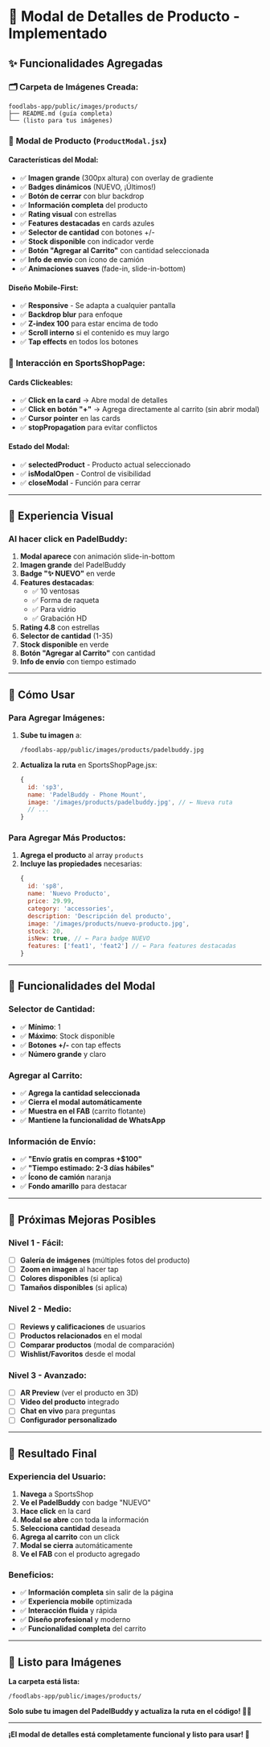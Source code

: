# 📱 Modal de Detalles de Producto - Implementado

## ✨ Funcionalidades Agregadas

### 🗂️ **Carpeta de Imágenes Creada:**
```
foodlabs-app/public/images/products/
├── README.md (guía completa)
└── (listo para tus imágenes)
```

### 📱 **Modal de Producto (`ProductModal.jsx`)**

#### **Características del Modal:**
- ✅ **Imagen grande** (300px altura) con overlay de gradiente
- ✅ **Badges dinámicos** (NUEVO, ¡Últimos!)
- ✅ **Botón de cerrar** con blur backdrop
- ✅ **Información completa** del producto
- ✅ **Rating visual** con estrellas
- ✅ **Features destacadas** en cards azules
- ✅ **Selector de cantidad** con botones +/-
- ✅ **Stock disponible** con indicador verde
- ✅ **Botón "Agregar al Carrito"** con cantidad seleccionada
- ✅ **Info de envío** con ícono de camión
- ✅ **Animaciones suaves** (fade-in, slide-in-bottom)

#### **Diseño Mobile-First:**
- ✅ **Responsive** - Se adapta a cualquier pantalla
- ✅ **Backdrop blur** para enfoque
- ✅ **Z-index 100** para estar encima de todo
- ✅ **Scroll interno** si el contenido es muy largo
- ✅ **Tap effects** en todos los botones

### 🎯 **Interacción en SportsShopPage:**

#### **Cards Clickeables:**
- ✅ **Click en la card** → Abre modal de detalles
- ✅ **Click en botón "+"** → Agrega directamente al carrito (sin abrir modal)
- ✅ **Cursor pointer** en las cards
- ✅ **stopPropagation** para evitar conflictos

#### **Estado del Modal:**
- ✅ **selectedProduct** - Producto actual seleccionado
- ✅ **isModalOpen** - Control de visibilidad
- ✅ **closeModal** - Función para cerrar

---

## 🎨 Experiencia Visual

### **Al hacer click en PadelBuddy:**

1. **Modal aparece** con animación slide-in-bottom
2. **Imagen grande** del PadelBuddy
3. **Badge "✨ NUEVO"** en verde
4. **Features destacadas**:
   - ✅ 10 ventosas
   - ✅ Forma de raqueta  
   - ✅ Para vidrio
   - ✅ Grabación HD
5. **Rating 4.8** con estrellas
6. **Selector de cantidad** (1-35)
7. **Stock disponible** en verde
8. **Botón "Agregar al Carrito"** con cantidad
9. **Info de envío** con tiempo estimado

---

## 🔧 Cómo Usar

### **Para Agregar Imágenes:**

1. **Sube tu imagen** a:
   ```
   /foodlabs-app/public/images/products/padelbuddy.jpg
   ```

2. **Actualiza la ruta** en SportsShopPage.jsx:
   ```javascript
   {
     id: 'sp3',
     name: 'PadelBuddy - Phone Mount',
     image: '/images/products/padelbuddy.jpg', // ← Nueva ruta
     // ...
   }
   ```

### **Para Agregar Más Productos:**

1. **Agrega el producto** al array `products`
2. **Incluye las propiedades** necesarias:
   ```javascript
   {
     id: 'sp8',
     name: 'Nuevo Producto',
     price: 29.99,
     category: 'accessories',
     description: 'Descripción del producto',
     image: '/images/products/nuevo-producto.jpg',
     stock: 20,
     isNew: true, // ← Para badge NUEVO
     features: ['feat1', 'feat2'] // ← Para features destacadas
   }
   ```

---

## 📱 Funcionalidades del Modal

### **Selector de Cantidad:**
- ✅ **Mínimo**: 1
- ✅ **Máximo**: Stock disponible
- ✅ **Botones +/-** con tap effects
- ✅ **Número grande** y claro

### **Agregar al Carrito:**
- ✅ **Agrega la cantidad seleccionada**
- ✅ **Cierra el modal automáticamente**
- ✅ **Muestra en el FAB** (carrito flotante)
- ✅ **Mantiene la funcionalidad de WhatsApp**

### **Información de Envío:**
- ✅ **"Envío gratis en compras +$100"**
- ✅ **"Tiempo estimado: 2-3 días hábiles"**
- ✅ **Ícono de camión** naranja
- ✅ **Fondo amarillo** para destacar

---

## 🎯 Próximas Mejoras Posibles

### **Nivel 1 - Fácil:**
- [ ] **Galería de imágenes** (múltiples fotos del producto)
- [ ] **Zoom en imagen** al hacer tap
- [ ] **Colores disponibles** (si aplica)
- [ ] **Tamaños disponibles** (si aplica)

### **Nivel 2 - Medio:**
- [ ] **Reviews y calificaciones** de usuarios
- [ ] **Productos relacionados** en el modal
- [ ] **Comparar productos** (modal de comparación)
- [ ] **Wishlist/Favoritos** desde el modal

### **Nivel 3 - Avanzado:**
- [ ] **AR Preview** (ver el producto en 3D)
- [ ] **Video del producto** integrado
- [ ] **Chat en vivo** para preguntas
- [ ] **Configurador personalizado**

---

## 🚀 Resultado Final

### **Experiencia del Usuario:**

1. **Navega** a SportsShop
2. **Ve el PadelBuddy** con badge "NUEVO"
3. **Hace click** en la card
4. **Modal se abre** con toda la información
5. **Selecciona cantidad** deseada
6. **Agrega al carrito** con un click
7. **Modal se cierra** automáticamente
8. **Ve el FAB** con el producto agregado

### **Beneficios:**
- ✅ **Información completa** sin salir de la página
- ✅ **Experiencia mobile** optimizada
- ✅ **Interacción fluida** y rápida
- ✅ **Diseño profesional** y moderno
- ✅ **Funcionalidad completa** del carrito

---

## 📸 Listo para Imágenes

**La carpeta está lista:**
```
/foodlabs-app/public/images/products/
```

**Solo sube tu imagen del PadelBuddy y actualiza la ruta en el código! 🎾📱**

---

**¡El modal de detalles está completamente funcional y listo para usar! 🎉**
